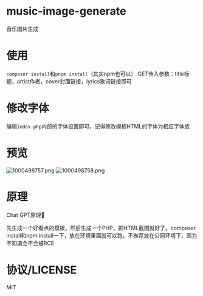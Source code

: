 # music-image-generate

音乐图片生成

# 使用
`composer install`和`pnpm install`（其实npm也可以）
GET传入参数：title标题，artist作者，cover封面链接，lyrics歌词链接即可

# 修改字体
编辑`index.php`内部的字体设置即可，记得修改模板HTML的字体为相应字体族

# 预览

![1000498757.png](https://img.renil.cc/i/2024/07/29/66a6f0bcbaf5c.png)
![1000498758.png](https://img.renil.cc/i/2024/07/29/66a6f0bd613a8.png)

# 原理

Chat GPT原理🤣

先生成一个好看点的模板，然后生成一个PHP，把HTML截图就好了。composer install和npm install一下，放在环境里面就可以跑，不推荐放在公网环境下，因为不知道会不会被RCE

# 协议/LICENSE

MIT

